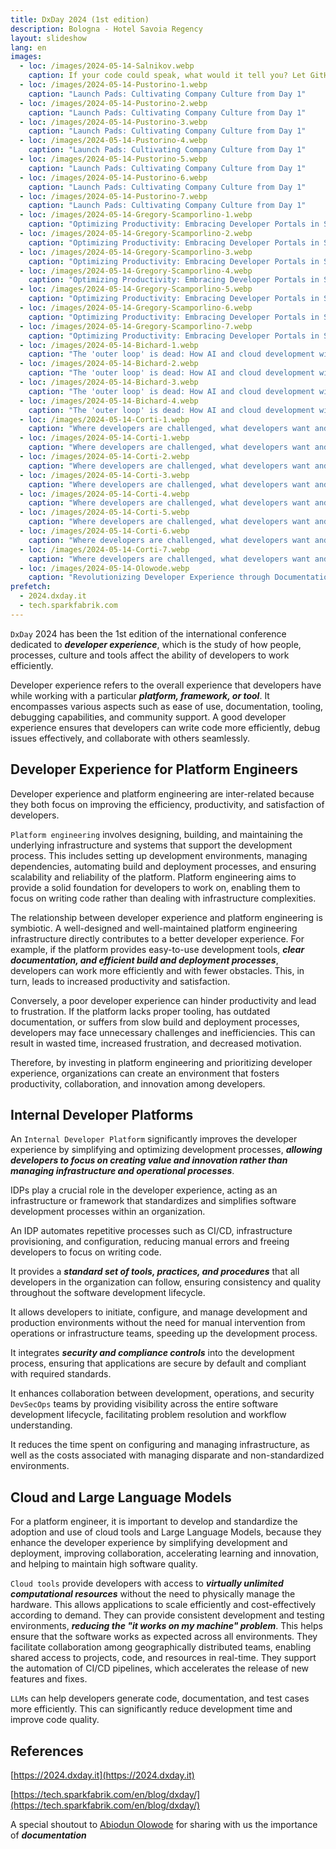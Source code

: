 ```yaml
---
title: DxDay 2024 (1st edition)
description: Bologna - Hotel Savoia Regency
layout: slideshow
lang: en
images:
  - loc: /images/2024-05-14-Salnikov.webp
    caption: If your code could speak, what would it tell you? Let GitHub Copilot Chat help you find out!
  - loc: /images/2024-05-14-Pustorino-1.webp
    caption: "Launch Pads: Cultivating Company Culture from Day 1"
  - loc: /images/2024-05-14-Pustorino-2.webp
    caption: "Launch Pads: Cultivating Company Culture from Day 1"
  - loc: /images/2024-05-14-Pustorino-3.webp
    caption: "Launch Pads: Cultivating Company Culture from Day 1"
  - loc: /images/2024-05-14-Pustorino-4.webp
    caption: "Launch Pads: Cultivating Company Culture from Day 1"
  - loc: /images/2024-05-14-Pustorino-5.webp
    caption: "Launch Pads: Cultivating Company Culture from Day 1"
  - loc: /images/2024-05-14-Pustorino-6.webp
    caption: "Launch Pads: Cultivating Company Culture from Day 1"
  - loc: /images/2024-05-14-Pustorino-7.webp
    caption: "Launch Pads: Cultivating Company Culture from Day 1"
  - loc: /images/2024-05-14-Gregory-Scamporlino-1.webp
    caption: "Optimizing Productivity: Embracing Developer Portals in Software Development"
  - loc: /images/2024-05-14-Gregory-Scamporlino-2.webp
    caption: "Optimizing Productivity: Embracing Developer Portals in Software Development"
  - loc: /images/2024-05-14-Gregory-Scamporlino-3.webp
    caption: "Optimizing Productivity: Embracing Developer Portals in Software Development"
  - loc: /images/2024-05-14-Gregory-Scamporlino-4.webp
    caption: "Optimizing Productivity: Embracing Developer Portals in Software Development"
  - loc: /images/2024-05-14-Gregory-Scamporlino-5.webp
    caption: "Optimizing Productivity: Embracing Developer Portals in Software Development"
  - loc: /images/2024-05-14-Gregory-Scamporlino-6.webp
    caption: "Optimizing Productivity: Embracing Developer Portals in Software Development"
  - loc: /images/2024-05-14-Gregory-Scamporlino-7.webp
    caption: "Optimizing Productivity: Embracing Developer Portals in Software Development"
  - loc: /images/2024-05-14-Bichard-1.webp
    caption: "The 'outer loop' is dead: How AI and cloud development will revolutionise developer experience"
  - loc: /images/2024-05-14-Bichard-2.webp
    caption: "The 'outer loop' is dead: How AI and cloud development will revolutionise developer experience"
  - loc: /images/2024-05-14-Bichard-3.webp
    caption: "The 'outer loop' is dead: How AI and cloud development will revolutionise developer experience"
  - loc: /images/2024-05-14-Bichard-4.webp
    caption: "The 'outer loop' is dead: How AI and cloud development will revolutionise developer experience"
  - loc: /images/2024-05-14-Corti-1.webp
    caption: "Where developers are challenged, what developers want and where DevEx is going"
  - loc: /images/2024-05-14-Corti-1.webp
    caption: "Where developers are challenged, what developers want and where DevEx is going"
  - loc: /images/2024-05-14-Corti-2.webp
    caption: "Where developers are challenged, what developers want and where DevEx is going"
  - loc: /images/2024-05-14-Corti-3.webp
    caption: "Where developers are challenged, what developers want and where DevEx is going"
  - loc: /images/2024-05-14-Corti-4.webp
    caption: "Where developers are challenged, what developers want and where DevEx is going"
  - loc: /images/2024-05-14-Corti-5.webp
    caption: "Where developers are challenged, what developers want and where DevEx is going"
  - loc: /images/2024-05-14-Corti-6.webp
    caption: "Where developers are challenged, what developers want and where DevEx is going"
  - loc: /images/2024-05-14-Corti-7.webp
    caption: "Where developers are challenged, what developers want and where DevEx is going"
  - loc: /images/2024-05-14-Olowode.webp
    caption: "Revolutionizing Developer Experience through Documentation Driven Development"
prefetch:
  - 2024.dxday.it
  - tech.sparkfabrik.com
---
```


`DxDay` 2024 has been the 1st edition of the international conference dedicated to ***developer experience***, which is the study of how people, processes, culture and tools affect the ability of developers to work efficiently.

Developer experience refers to the overall experience that developers have while working with a particular ***platform, framework, or tool***. It encompasses various aspects such as ease of use, documentation, tooling, debugging capabilities, and community support. A good developer experience ensures that developers can write code more efficiently, debug issues effectively, and collaborate with others seamlessly.

## Developer Experience for Platform Engineers

Developer experience and platform engineering are inter-related because they both focus on improving the efficiency, productivity, and satisfaction of developers.

`Platform engineering` involves designing, building, and maintaining the underlying infrastructure and systems that support the development process. This includes setting up development environments, managing dependencies, automating build and deployment processes, and ensuring scalability and reliability of the platform. Platform engineering aims to provide a solid foundation for developers to work on, enabling them to focus on writing code rather than dealing with infrastructure complexities.

The relationship between developer experience and platform engineering is symbiotic. A well-designed and well-maintained platform engineering infrastructure directly contributes to a better developer experience. For example, if the platform provides easy-to-use development tools, ***clear documentation, and efficient build and deployment processes***, developers can work more efficiently and with fewer obstacles. This, in turn, leads to increased productivity and satisfaction.

Conversely, a poor developer experience can hinder productivity and lead to frustration. If the platform lacks proper tooling, has outdated documentation, or suffers from slow build and deployment processes, developers may face unnecessary challenges and inefficiencies. This can result in wasted time, increased frustration, and decreased motivation.

Therefore, by investing in platform engineering and prioritizing developer experience, organizations can create an environment that fosters productivity, collaboration, and innovation among developers.

## Internal Developer Platforms

An `Internal Developer Platform` significantly improves the developer experience by simplifying and optimizing development processes, ***allowing developers to focus on creating value and innovation rather than managing infrastructure and operational processes***.

IDPs play a crucial role in the developer experience, acting as an infrastructure or framework that standardizes and simplifies software development processes within an organization.

An IDP automates repetitive processes such as CI/CD, infrastructure provisioning, and configuration, reducing manual errors and freeing developers to focus on writing code.

It provides a ***standard set of tools, practices, and procedures*** that all developers in the organization can follow, ensuring consistency and quality throughout the software development lifecycle.

It allows developers to initiate, configure, and manage development and production environments without the need for manual intervention from operations or infrastructure teams, speeding up the development process.

It integrates ***security and compliance controls*** into the development process, ensuring that applications are secure by default and compliant with required standards.

It enhances collaboration between development, operations, and security `DevSecOps` teams by providing visibility across the entire software development lifecycle, facilitating problem resolution and workflow understanding.

It reduces the time spent on configuring and managing infrastructure, as well as the costs associated with managing disparate and non-standardized environments.

## Cloud and Large Language Models

For a platform engineer, it is important to develop and standardize the adoption and use of cloud tools and Large Language Models, because they enhance the developer experience by simplifying development and deployment, improving collaboration, accelerating learning and innovation, and helping to maintain high software quality.

`Cloud tools` provide developers with access to ***virtually unlimited computational resources*** without the need to physically manage the hardware. This allows applications to scale efficiently and cost-effectively according to demand. They can provide consistent development and testing environments, ***reducing the "it works on my machine" problem***. This helps ensure that the software works as expected across all environments. They facilitate collaboration among geographically distributed teams, enabling shared access to projects, code, and resources in real-time. They support the automation of CI/CD pipelines, which accelerates the release of new features and fixes.

`LLMs` can help developers generate code, documentation, and test cases more efficiently. This can significantly reduce development time and improve code quality.

## References

[https://2024.dxday.it](https://2024.dxday.it)

[https://tech.sparkfabrik.com/en/blog/dxday/](https://tech.sparkfabrik.com/en/blog/dxday/)

A special shoutout to [Abiodun Olowode](https://github.com/Tripple-A) for sharing with us the importance of ***documentation***
